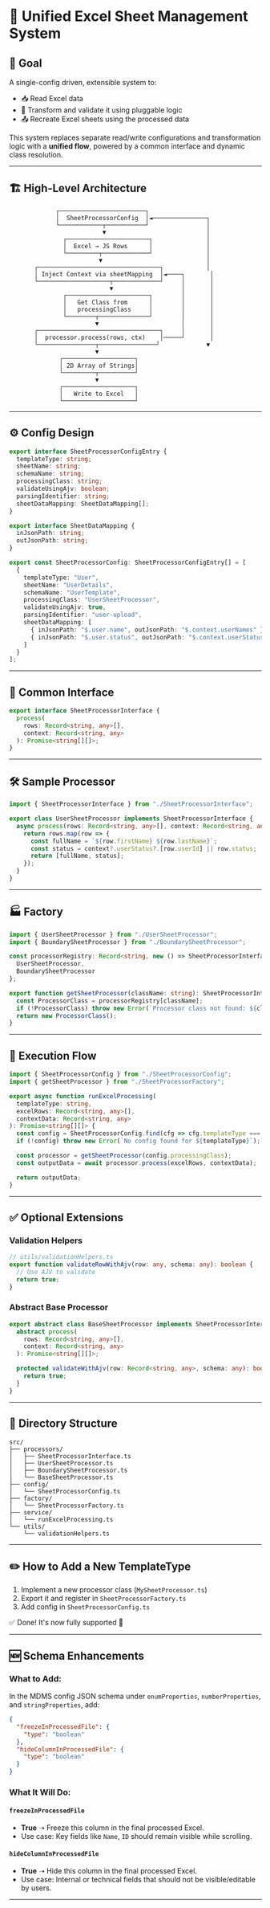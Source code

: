 # 🧩 Unified Excel Sheet Management System

## 🎯 Goal
A single-config driven, extensible system to:

- 📥 Read Excel data
- 🔁 Transform and validate it using pluggable logic
- 📤 Recreate Excel sheets using the processed data

This system replaces separate read/write configurations and transformation logic with a **unified flow**, powered by a common interface and dynamic class resolution.

---

## 🏗️ High-Level Architecture

```
             ┌────────────────────────┐
             │  SheetProcessorConfig  │◄───────────────┐
             └────────────┬───────────┘                │
                          ▼                            │
               ┌───────────────────────┐               │
               │  Excel → JS Rows      │               │
               └─────────┬─────────────┘               │
                         ▼                             │
       ┌──────────────────────────────────┐            │
       │ Inject Context via sheetMapping  │◄────┐       │
       └────────────────────┬─────────────┘     │       │
                            ▼                   │       │
               ┌───────────────────────┐        │       │
               │   Get Class from      │        │       │
               │   processingClass     │        │       │
               └────────┬──────────────┘        │       │
                        ▼                       │       │
       ┌──────────────────────────────────┐     │       │
       │  processor.process(rows, ctx)    │─────┘       │
       └────────────────┬────────────────┘             ▼
                        ▼
              ┌────────────────────┐
              │ 2D Array of Strings│
              └─────────┬──────────┘
                        ▼
              ┌────────────────────┐
              │   Write to Excel   │
              └────────────────────┘
```

---

## ⚙️ Config Design

```ts
export interface SheetProcessorConfigEntry {
  templateType: string;
  sheetName: string;
  schemaName: string;
  processingClass: string;
  validateUsingAjv: boolean;
  parsingIdentifier: string;
  sheetDataMapping: SheetDataMapping[];
}

export interface SheetDataMapping {
  inJsonPath: string;
  outJsonPath: string;
}

export const SheetProcessorConfig: SheetProcessorConfigEntry[] = [
  {
    templateType: "User",
    sheetName: "UserDetails",
    schemaName: "UserTemplate",
    processingClass: "UserSheetProcessor",
    validateUsingAjv: true,
    parsingIdentifier: "user-upload",
    sheetDataMapping: [
      { inJsonPath: "$.user.name", outJsonPath: "$.context.userNames" },
      { inJsonPath: "$.user.status", outJsonPath: "$.context.userStatus" }
    ]
  }
];
```

---

## 🧩 Common Interface

```ts
export interface SheetProcessorInterface {
  process(
    rows: Record<string, any>[],
    context: Record<string, any>
  ): Promise<string[][]>;
}
```

---

## 🛠️ Sample Processor

```ts
import { SheetProcessorInterface } from "./SheetProcessorInterface";

export class UserSheetProcessor implements SheetProcessorInterface {
  async process(rows: Record<string, any>[], context: Record<string, any>): Promise<string[][]> {
    return rows.map(row => {
      const fullName = `${row.firstName} ${row.lastName}`;
      const status = context?.userStatus?.[row.userId] || row.status;
      return [fullName, status];
    });
  }
}
```

---

## 🏭 Factory

```ts
import { UserSheetProcessor } from "./UserSheetProcessor";
import { BoundarySheetProcessor } from "./BoundarySheetProcessor";

const processorRegistry: Record<string, new () => SheetProcessorInterface> = {
  UserSheetProcessor,
  BoundarySheetProcessor
};

export function getSheetProcessor(className: string): SheetProcessorInterface {
  const ProcessorClass = processorRegistry[className];
  if (!ProcessorClass) throw new Error(`Processor class not found: ${className}`);
  return new ProcessorClass();
}
```

---

## 🚀 Execution Flow

```ts
import { SheetProcessorConfig } from "./SheetProcessorConfig";
import { getSheetProcessor } from "./SheetProcessorFactory";

export async function runExcelProcessing(
  templateType: string,
  excelRows: Record<string, any>[],
  contextData: Record<string, any>
): Promise<string[][]> {
  const config = SheetProcessorConfig.find(cfg => cfg.templateType === templateType);
  if (!config) throw new Error(`No config found for ${templateType}`);

  const processor = getSheetProcessor(config.processingClass);
  const outputData = await processor.process(excelRows, contextData);

  return outputData;
}
```

---

## ✅ Optional Extensions

### Validation Helpers

```ts
// utils/validationHelpers.ts
export function validateRowWithAjv(row: any, schema: any): boolean {
  // Use AJV to validate
  return true;
}
```

### Abstract Base Processor

```ts
export abstract class BaseSheetProcessor implements SheetProcessorInterface {
  abstract process(
    rows: Record<string, any>[],
    context: Record<string, any>
  ): Promise<string[][]>;

  protected validateWithAjv(row: Record<string, any>, schema: any): boolean {
    return true;
  }
}
```

---

## 📁 Directory Structure

```
src/
├── processors/
│   ├── SheetProcessorInterface.ts
│   ├── UserSheetProcessor.ts
│   ├── BoundarySheetProcessor.ts
│   └── BaseSheetProcessor.ts
├── config/
│   └── SheetProcessorConfig.ts
├── factory/
│   └── SheetProcessorFactory.ts
├── service/
│   └── runExcelProcessing.ts
└── utils/
    └── validationHelpers.ts
```

---

## ✏️ How to Add a New TemplateType

1. Implement a new processor class (`MySheetProcessor.ts`)
2. Export it and register in `SheetProcessorFactory.ts`
3. Add config in `SheetProcessorConfig.ts`

✅ Done! It's now fully supported 🔄

---

## 🆕 Schema Enhancements

### What to Add:

In the MDMS config JSON schema under `enumProperties`, `numberProperties`, and `stringProperties`, add:

```json
{
  "freezeInProcessedFile": {
    "type": "boolean"
  },
  "hideColumnInProcessedFile": {
    "type": "boolean"
  }
}
```

### What It Will Do:

#### `freezeInProcessedFile`

- **True** ➝ Freeze this column in the final processed Excel.
- Use case: Key fields like `Name`, `ID` should remain visible while scrolling.

#### `hideColumnInProcessedFile`

- **True** ➝ Hide this column in the final processed Excel.
- Use case: Internal or technical fields that should not be visible/editable by users.

---
